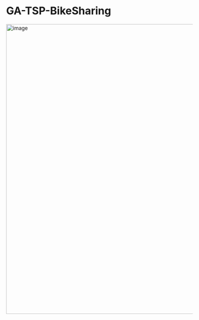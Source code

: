 # GA-TSP-BikeSharing

<img width="784" alt="image" src="https://user-images.githubusercontent.com/68887123/225685510-de82f329-494f-42ab-9883-4ec258efb5d4.png">
